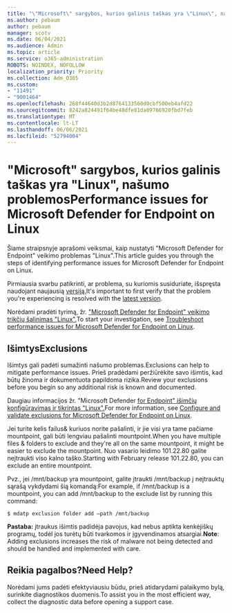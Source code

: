 ```yaml
---
title: "\"Microsoft\" sargybos, kurios galinis taškas yra \"Linux\", našumo problemos"
ms.author: pebaum
author: pebaum
manager: scotv
ms.date: 06/04/2021
ms.audience: Admin
ms.topic: article
ms.service: o365-administration
ROBOTS: NOINDEX, NOFOLLOW
localization_priority: Priority
ms.collection: Adm_O365
ms.custom:
- "11491"
- "9001464"
ms.openlocfilehash: 268f44640d3b2d8764133560d0cbf500eb4afd22
ms.sourcegitcommit: 8242a824491f64be48dfe81da09766920fbd7feb
ms.translationtype: MT
ms.contentlocale: lt-LT
ms.lasthandoff: 06/06/2021
ms.locfileid: "52794004"
---
```

# <a name="performance-issues-for-microsoft-defender-for-endpoint-on-linux"></a><span data-ttu-id="d99d5-102">"Microsoft" sargybos, kurios galinis taškas yra "Linux", našumo problemos</span><span class="sxs-lookup"><span data-stu-id="d99d5-102">Performance issues for Microsoft Defender for Endpoint on Linux</span></span>

<span data-ttu-id="d99d5-103">Šiame straipsnyje aprašomi veiksmai, kaip nustatyti "Microsoft Defender for Endpoint" veikimo problemas "Linux".</span><span class="sxs-lookup"><span data-stu-id="d99d5-103">This article guides you through the steps of identifying performance issues for Microsoft Defender for Endpoint on Linux.</span></span>

<span data-ttu-id="d99d5-104">Pirmiausia svarbu patikrinti, ar problema, su kuriomis susiduriate, išspręsta naudojant naujausią [versiją.](/microsoft-365/security/defender-endpoint/linux-whatsnew)</span><span class="sxs-lookup"><span data-stu-id="d99d5-104">It's important to first verify that the problem you're experiencing is resolved with the [latest version](/microsoft-365/security/defender-endpoint/linux-whatsnew).</span></span> 

<span data-ttu-id="d99d5-105">Norėdami pradėti tyrimą, žr. ["Microsoft Defender for Endpoint" veikimo trikčių šalinimas "Linux".](/microsoft-365/security/defender-endpoint/linux-support-perf)</span><span class="sxs-lookup"><span data-stu-id="d99d5-105">To start your investigation, see [Troubleshoot performance issues for Microsoft Defender for Endpoint on Linux](/microsoft-365/security/defender-endpoint/linux-support-perf).</span></span>

## <a name="exclusions"></a><span data-ttu-id="d99d5-106">Išimtys</span><span class="sxs-lookup"><span data-stu-id="d99d5-106">Exclusions</span></span>

<span data-ttu-id="d99d5-107">Išimtys gali padėti sumažinti našumo problemas.</span><span class="sxs-lookup"><span data-stu-id="d99d5-107">Exclusions can help to mitigate performance issues.</span></span> <span data-ttu-id="d99d5-108">Prieš pradėdami peržiūrėkite savo išimtis, kad būtų žinoma ir dokumentuota papildoma rizika.</span><span class="sxs-lookup"><span data-stu-id="d99d5-108">Review your exclusions before you begin so any additional risk is known and documented.</span></span>

<span data-ttu-id="d99d5-109">Daugiau informacijos žr. "Microsoft Defender [for Endpoint" išimčių konfigūravimas ir tikrintas "Linux".](/microsoft-365/security/defender-endpoint/linux-exclusions)</span><span class="sxs-lookup"><span data-stu-id="d99d5-109">For more information, see [Configure and validate exclusions for Microsoft Defender for Endpoint on Linux](/microsoft-365/security/defender-endpoint/linux-exclusions).</span></span>

<span data-ttu-id="d99d5-110">Jei turite kelis failus& kuriuos norite pašalinti, ir jie visi yra tame pačiame mountpoint, gali būti lengviau pašalinti mountpoint.</span><span class="sxs-lookup"><span data-stu-id="d99d5-110">When you have multiple files & folders to exclude and they're all on the same mountpoint, it might be easier to exclude the mountpoint.</span></span> <span data-ttu-id="d99d5-111">Nuo vasario leidimo 101.22.80 galite neįtraukti viso kalno taško.</span><span class="sxs-lookup"><span data-stu-id="d99d5-111">Starting with February release 101.22.80, you can exclude an entire mountpoint.</span></span>

<span data-ttu-id="d99d5-112">Pvz., jei /mnt/backup yra mountpoint, galite įtraukti /mnt/backup į neįtrauktų sąrašą vykdydami šią komandą:</span><span class="sxs-lookup"><span data-stu-id="d99d5-112">For example, if /mnt/backup is a mountpoint, you can add /mnt/backup to the exclude list by running this command:</span></span>

`$ mdatp exclusion folder add –path /mnt/backup`

<span data-ttu-id="d99d5-113">**Pastaba:** įtraukus išimtis padidėja pavojus, kad nebus aptikta kenkėjiškų programų, todėl jos turėtų būti tvarkomos ir įgyvendinamos atsargiai.</span><span class="sxs-lookup"><span data-stu-id="d99d5-113">**Note**: Adding exclusions increases the risk of malware not being detected and should be handled and implemented with care.</span></span>

## <a name="need-help"></a><span data-ttu-id="d99d5-114">Reikia pagalbos?</span><span class="sxs-lookup"><span data-stu-id="d99d5-114">Need Help?</span></span>

<span data-ttu-id="d99d5-115">Norėdami jums padėti efektyviausiu būdu, prieš atidarydami palaikymo bylą, surinkite diagnostikos duomenis.</span><span class="sxs-lookup"><span data-stu-id="d99d5-115">To assist you in the most efficient way, collect the diagnostic data before opening a support case.</span></span>
